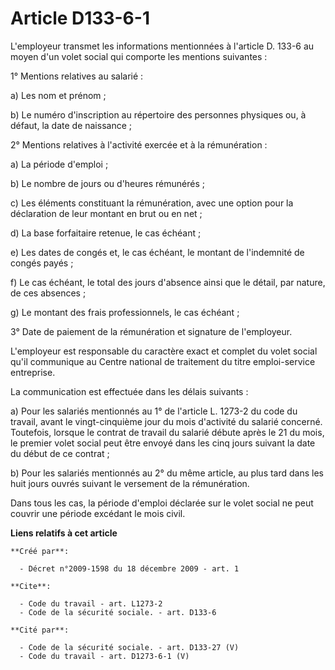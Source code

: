 # Article D133-6-1

L'employeur transmet les informations mentionnées à l'article D. 133-6 au moyen d'un volet social qui comporte les mentions
suivantes : 

1° Mentions relatives au salarié : 

a) Les nom et prénom ; 

b) Le numéro d'inscription au répertoire des personnes physiques ou, à défaut, la date de naissance ; 

2° Mentions relatives à l'activité exercée et à la rémunération : 

a) La période d'emploi ; 

b) Le nombre de jours ou d'heures rémunérés ; 

c) Les éléments constituant la rémunération, avec une option pour la déclaration de leur montant en brut ou en net ; 

d) La base forfaitaire retenue, le cas échéant ; 

e) Les dates de congés et, le cas échéant, le montant de l'indemnité de congés payés ; 

f) Le cas échéant, le total des jours d'absence ainsi que le détail, par nature, de ces absences ; 

g) Le montant des frais professionnels, le cas échéant ; 

3° Date de paiement de la rémunération et signature de l'employeur.

L'employeur est responsable du caractère exact et complet du volet social qu'il communique au Centre national de traitement
du titre emploi-service entreprise. 

La communication est effectuée dans les délais suivants : 

a) Pour les salariés mentionnés au 1° de l'article L. 1273-2 du code du travail, avant le vingt-cinquième jour du mois
d'activité du salarié concerné. Toutefois, lorsque le contrat de travail du salarié débute après le 21 du mois, le premier
volet social peut être envoyé dans les cinq jours suivant la date du début de ce contrat ; 

b) Pour les salariés mentionnés au 2° du même article, au plus tard dans les huit jours ouvrés suivant le versement de la
rémunération. 

Dans tous les cas, la période d'emploi déclarée sur le volet social ne peut couvrir une période excédant le mois civil.

**Liens relatifs à cet article**

	**Créé par**:

	  - Décret n°2009-1598 du 18 décembre 2009 - art. 1

	**Cite**:

	  - Code du travail - art. L1273-2
	  - Code de la sécurité sociale. - art. D133-6

	**Cité par**:

	  - Code de la sécurité sociale. - art. D133-27 (V)
	  - Code du travail - art. D1273-6-1 (V)
